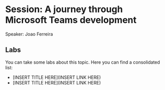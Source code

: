 # Session: A journey through Microsoft Teams development
Speaker: Joao Ferreira

## Labs
You can take some labs about this topic. Here you can find a consolidated list:
* [INSERT TITLE HERE](INSERT LINK HERE)
* [INSERT TITLE HERE](INSERT LINK HERE)